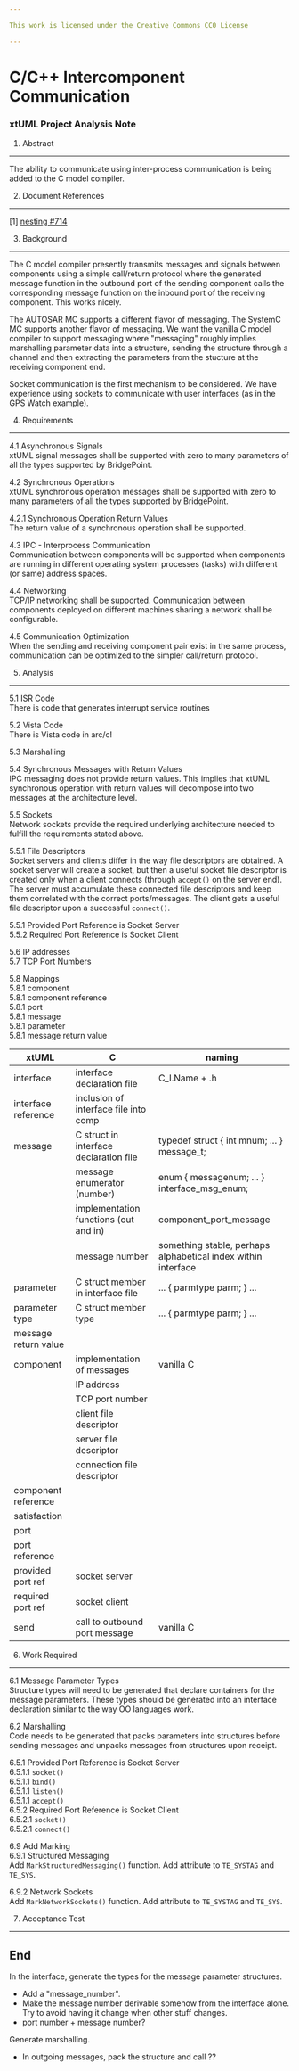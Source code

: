 ```yaml
---

This work is licensed under the Creative Commons CC0 License

---
```


# C/C++ Intercomponent Communication
### xtUML Project Analysis Note


1. Abstract
-----------
The ability to communicate using inter-process communication is being added
to the C model compiler.

2. Document References
----------------------
[1] [nesting #714](https://support.onefact.net/redmine/issues/714)  

3. Background
-------------
The C model compiler presently transmits messages and signals between
components using a simple call/return protocol where the generated message
function in the outbound port of the sending component calls the
corresponding message function on the inbound port of the receiving
component.  This works nicely.

The AUTOSAR MC supports a different flavor of messaging.  The SystemC MC
supports another flavor of messaging.  We want the vanilla C model
compiler to support messaging where "messaging" roughly implies
marshalling parameter data into a structure, sending the structure through
a channel and then extracting the parameters from the stucture at the
receiving component end.

Socket communication is the first mechanism to be considered.  We have
experience using sockets to communicate with user interfaces (as in the 
GPS Watch example).

4. Requirements
---------------
4.1 Asynchronous Signals  
xtUML signal messages shall be supported with zero to many parameters
of all the types supported by BridgePoint.

4.2 Synchronous Operations  
xtUML synchronous operation messages shall be supported with zero to many
parameters of all the types supported by BridgePoint.

4.2.1 Synchronous Operation Return Values  
The return value of a synchronous operation shall be supported.

4.3 IPC - Interprocess Communication  
Communication between components will be supported when components are
running in different operating system processes (tasks) with different
(or same) address spaces.

4.4 Networking  
TCP/IP networking shall be supported.  Communication between components
deployed on different machines sharing a network shall be configurable.

4.5 Communication Optimization  
When the sending and receiving component pair exist in the same process,
communication can be optimized to the simpler call/return protocol.

5. Analysis
-----------
5.1  ISR Code  
There is code that generates interrupt service routines 

5.2 Vista Code  
There is Vista code in arc/c!

5.3 Marshalling  

5.4 Synchronous Messages with Return Values  
IPC messaging does not provide return values.  This implies that xtUML
synchronous operation with return values will decompose into two messages
at the architecture level.

5.5 Sockets  
Network sockets provide the required underlying architecture needed to
fulfill the requirements stated above.

5.5.1 File Descriptors  
Socket servers and clients differ in the way file descriptors are obtained.
A socket server will create a socket, but then a useful socket file descriptor
is created only when a client connects (through `accept()` on the server end).
The server must accumulate these connected file descriptors and keep them
correlated with the correct ports/messages.  The client gets a useful file
descriptor upon a successful `connect()`.

5.5.1 Provided Port Reference is Socket Server  
5.5.2 Required Port Reference is Socket Client  

5.6 IP addresses  
5.7 TCP Port Numbers  

5.8 Mappings  
5.8.1 component  
5.8.1 component reference  
5.8.1 port  
5.8.1 message  
5.8.1 parameter  
5.8.1 message return value  

xtUML                | C                                       | naming
---------------------|-----------------------------------------|--------------------
interface            | interface declaration file              | C_I.Name + .h
interface reference  | inclusion of interface file into comp   | 
message              | C struct in interface declaration file  | typedef struct { int mnum; ... } message_t;
                     | message enumerator (number)             | enum { messagenum; ... } interface_msg_enum;
                     | implementation functions (out and in)   | component_port_message
                     | message number                          | something stable, perhaps alphabetical index within interface
parameter            | C struct member in interface file       | ... { parmtype parm; } ...
parameter type       | C struct member type                    | ... { parmtype parm; } ...
message return value |                                         |
component            | implementation of messages              | vanilla C
                     | IP address                              |
                     | TCP port number                         |
                     | client file descriptor                  |
                     | server file descriptor                  |
                     | connection file descriptor              |
component reference  |                                         |
satisfaction         |                                         |
port                 |                                         |
port reference       |                                         |
provided port ref    | socket server                           |
required port ref    | socket client                           |
send                 | call to outbound port message           | vanilla C

6. Work Required
----------------
6.1  Message Parameter Types  
Structure types will need to be generated that declare containers for the
message parameters.  These types should be generated into an interface
declaration similar to the way OO languages work.

6.2  Marshalling  
Code needs to be generated that packs parameters into structures before
sending messages and unpacks messages from structures upon receipt.

6.5.1 Provided Port Reference is Socket Server  
6.5.1.1 `socket()`  
6.5.1.1 `bind()`  
6.5.1.1 `listen()`  
6.5.1.1 `accept()`  
6.5.2 Required Port Reference is Socket Client  
6.5.2.1 `socket()`  
6.5.2.1 `connect()`  

6.9 Add Marking  
6.9.1 Structured Messaging  
Add `MarkStructuredMessaging()` function.  Add attribute to `TE_SYSTAG` and `TE_SYS`.

6.9.2 Network Sockets  
Add `MarkNetworkSockets()` function.  Add attribute to `TE_SYSTAG` and `TE_SYS`.

7. Acceptance Test
------------------

End
---





In the interface, generate the types for the message parameter structures.
  - Add a "message_number".
  - Make the message number derivable somehow from the interface alone.  Try to avoid having it change when other stuff changes.
  - port number + message number?

Generate marshalling.
  - In outgoing messages, pack the structure and call ??
